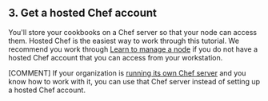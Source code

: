 ## 3. Get a hosted Chef account

You'll store your cookbooks on a Chef server so that your node can access them. Hosted Chef is the easiest way to work through this tutorial. We recommend you work through [Learn to manage a node](/manage-a-node/rhel/) if you do not have a hosted Chef account that you can access from your workstation.

[COMMENT] If your organization is [running its own Chef server](https://downloads.chef.io/chef-server/) and you know how to work with it, you can use that Chef server instead of setting up a hosted Chef account.  
